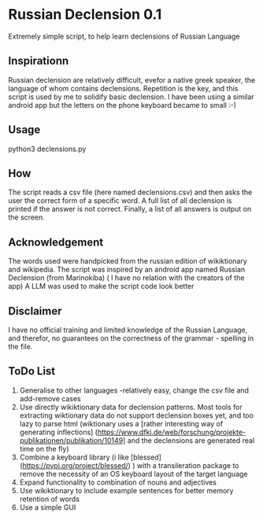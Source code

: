 # Russian Declension 0.1
Extremely simple script, to help learn declensions of Russian Language

## Inspirationn  
Russian declension are relatively difficult, evefor a native greek speaker, the language of whom contains declensions. 
Repetition is the key, and this script is used by me  to solidify basic declension. I have been using a similar android app but the letters on the phone keyboard became to small :-)

## Usage
python3 declensions.py

## How
The script reads a csv file (here named declensions.csv) and then asks the user the correct form of a specific word.
A full list of all declension is printed if the answer is not correct.
Finally, a list of all answers is output on the screen.

## Acknowledgement
The words used were handpicked from the russian edition of wikiktionary and wikipedia.
The script was inspired by an android app named Russian Declension (from Marinokiba) 
( I have no relation with the creators of the app)
A LLM was used to make the script code look better

## Disclaimer
I have no official training and limited knowledge of the Russian Language, and therefor, no guarantees on the correctness of the
grammar - spelling in the file.

## ToDo  List
1. Generalise to other languages -relatively easy, change the csv file and add-remove cases
2. Use directly wikiktionary data for declension patterns. Most tools for extracting wiktionary data do not support declension boxes yet, and too lazy to parse html (wiktionary uses a [rather interesting way of generating inflections] (https://www.dfki.de/web/forschung/projekte-publikationen/publikation/10149] and the declensions are generated real time on the fly)
3. Combine a keyboard library (i like [blessed] (https://pypi.org/project/blessed/) ) with a transileration package to remove the necessity of an OS keyboard layout of the target language
4. Expand functionality to combination of nouns and adjectives
5. Use wikiktionary to include example sentences for better memory retention of words
6. Use a simple GUI
   
